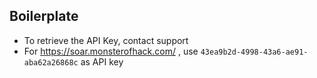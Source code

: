 ## Boilerplate
- To retrieve the API Key, contact support
- For https://soar.monsterofhack.com/ , use `43ea9b2d-4998-43a6-ae91-aba62a26868c` as API key

